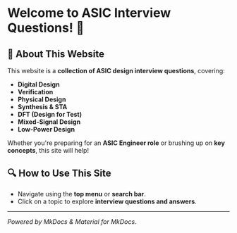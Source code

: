 # Welcome to ASIC Interview Questions! 🚀

## 📌 About This Website
This website is a **collection of ASIC design interview questions**, covering:
- **Digital Design**
- **Verification**
- **Physical Design**
- **Synthesis & STA**
- **DFT (Design for Test)**
- **Mixed-Signal Design**
- **Low-Power Design**

Whether you're preparing for an **ASIC Engineer role** or brushing up on **key concepts**, this site will help!

## 🔍 How to Use This Site
- Navigate using the **top menu** or **search bar**.
- Click on a topic to explore **interview questions and answers**.

---
_Powered by MkDocs & Material for MkDocs._
